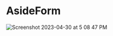 # AsideForm
![Screenshot 2023-04-30 at 5 08 47 PM](https://user-images.githubusercontent.com/47821694/235376321-f9775a97-10ff-449b-b39d-7a0781c973db.jpg)

